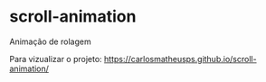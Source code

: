# scroll-animation
 Animação de rolagem

Para vizualizar o projeto: https://carlosmatheusps.github.io/scroll-animation/
